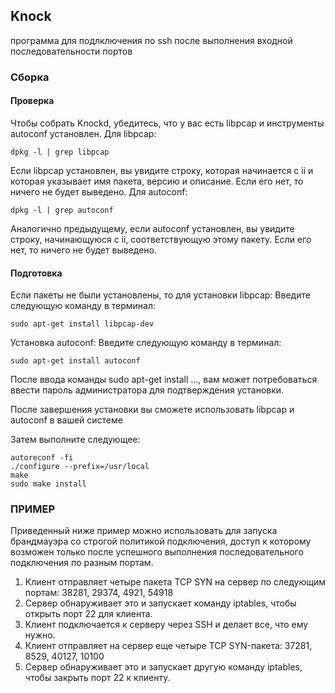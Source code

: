 ## Knock
программа для подлключения по ssh после выполнения входной последовательности портов


### Сборка

#### Проверка
Чтобы собрать Knockd, убедитесь, что у вас есть libpcap и инструменты autoconf установлен. 
Для libpcap:
```commandline
dpkg -l | grep libpcap
```
Если libpcap установлен, вы увидите строку, которая начинается с ii и которая указывает имя пакета, версию и 
описание. Если его нет, то ничего не будет выведено. 
Для autoconf:
```commandline
dpkg -l | grep autoconf
```
Аналогично предыдущему, если autoconf установлен, вы увидите строку, начинающуюся с ii, соответствующую этому пакету.
Если его нет, то ничего не будет выведено. 

#### Подготовка
Если пакеты не были установлены, то для установки libpcap:
Введите следующую команду в терминал:
```commandline
sudo apt-get install libpcap-dev
```
Установка autoconf:
Введите следующую команду в терминал:
```commandline
sudo apt-get install autoconf
```
После ввода команды sudo apt-get install ..., вам может потребоваться ввести пароль администратора для подтверждения 
установки. 

После завершения установки вы сможете использовать libpcap и autoconf в вашей системе 

Затем выполните следующее:
```commandline
autoreconf -fi
./configure --prefix=/usr/local
make
sudo make install
```

### ПРИМЕР
Приведенный ниже пример можно использовать для запуска брандмауэра со строгой политикой подключения, доступ к которому 
возможен только после успешного выполнения последовательного подключения по разным портам.

   1. Клиент отправляет четыре пакета TCP SYN на сервер по следующим портам:
      38281, 29374, 4921, 54918
   2. Сервер обнаруживает это и запускает команду iptables, чтобы открыть порт 22 для клиента.
   3. Клиент подключается к серверу через SSH и делает все, что ему нужно.
   4. Клиент отправляет на сервер еще четыре TCP SYN-пакета: 
     37281, 8529, 40127, 10100
   5. Сервер обнаруживает это и запускает другую команду iptables, чтобы закрыть порт 22 к клиенту.

